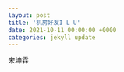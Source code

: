 ```yaml
---
layout: post
title: '机房好友I L U'
date: 2021-10-11 00:00:00 +0000
categories: jekyll update
---
```


宋坤霖
